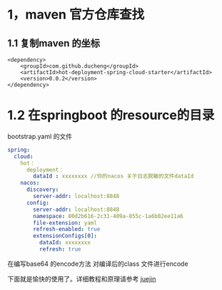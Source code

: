 # 1，maven 官方仓库查找

## 1.1 复制maven 的坐标 

```
<dependency>
  	<groupId>com.github.ducheng</groupId>
	<artifactId>hot-deployment-spring-cloud-starter</artifactId>
	<version>0.0.2</version>
</dependency>
```



# 1.2 在springboot 的resource的目录

bootstrap.yaml 的文件

```yaml
spring:
  cloud:
    hot：
      deployment：
        dataId : xxxxxxxx //你的nacos 关于日志脱敏的文件dataId
    nacos:
      discovery:
        server-addr: localhost:8848
      config:
        server-addr: localhost:8848
        namespace: 80d2b616-2c31-409a-855c-1a6b02ee11a6
        file-extension: yaml
        refresh-enabled: true
        extensionConfigs[0]:
          dataId: xxxxxxxx
          refresh: true
```

在编写base64 的encode方法 对编译后的class 文件进行encode

下面就是愉快的使用了。详细教程和原理请参考 [juejin](https://juejin.cn/post/7215790043050246199?share_token=42a3c6d5-8d35-481b-8303-73b18db68474)


